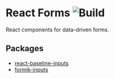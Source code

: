 # React Forms ![Build](https://img.shields.io/travis/promptworks/react-forms/master?style=flat-square)

React components for data-driven forms.

## Packages

- [react-baseline-inputs](packages/react-baseline-inputs)
- [formik-inputs](packages/formik-inputs)
